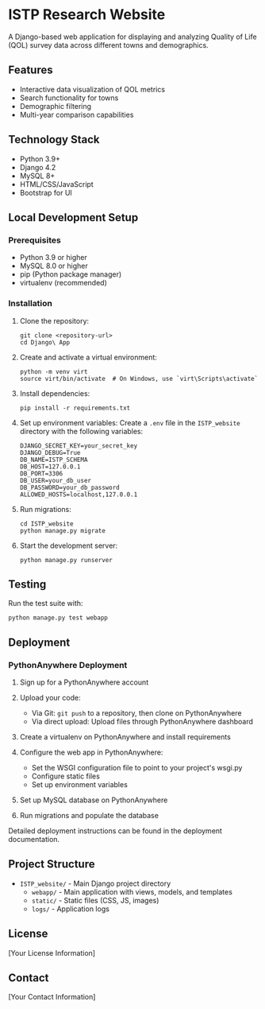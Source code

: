 # ISTP Research Website

A Django-based web application for displaying and analyzing Quality of Life (QOL) survey data across different towns and demographics.

## Features

- Interactive data visualization of QOL metrics
- Search functionality for towns
- Demographic filtering
- Multi-year comparison capabilities

## Technology Stack

- Python 3.9+
- Django 4.2
- MySQL 8+
- HTML/CSS/JavaScript
- Bootstrap for UI

## Local Development Setup

### Prerequisites

- Python 3.9 or higher
- MySQL 8.0 or higher
- pip (Python package manager)
- virtualenv (recommended)

### Installation

1. Clone the repository:
   ```
   git clone <repository-url>
   cd Django\ App
   ```

2. Create and activate a virtual environment:
   ```
   python -m venv virt
   source virt/bin/activate  # On Windows, use `virt\Scripts\activate`
   ```

3. Install dependencies:
   ```
   pip install -r requirements.txt
   ```

4. Set up environment variables:
   Create a `.env` file in the `ISTP_website` directory with the following variables:
   ```
   DJANGO_SECRET_KEY=your_secret_key
   DJANGO_DEBUG=True
   DB_NAME=ISTP_SCHEMA
   DB_HOST=127.0.0.1
   DB_PORT=3306
   DB_USER=your_db_user
   DB_PASSWORD=your_db_password
   ALLOWED_HOSTS=localhost,127.0.0.1
   ```

5. Run migrations:
   ```
   cd ISTP_website
   python manage.py migrate
   ```

6. Start the development server:
   ```
   python manage.py runserver
   ```

## Testing

Run the test suite with:
```
python manage.py test webapp
```

## Deployment

### PythonAnywhere Deployment

1. Sign up for a PythonAnywhere account

2. Upload your code:
   - Via Git: `git push` to a repository, then clone on PythonAnywhere
   - Via direct upload: Upload files through PythonAnywhere dashboard

3. Create a virtualenv on PythonAnywhere and install requirements

4. Configure the web app in PythonAnywhere:
   - Set the WSGI configuration file to point to your project's wsgi.py
   - Configure static files
   - Set up environment variables

5. Set up MySQL database on PythonAnywhere

6. Run migrations and populate the database

Detailed deployment instructions can be found in the deployment documentation.

## Project Structure

- `ISTP_website/` - Main Django project directory
  - `webapp/` - Main application with views, models, and templates
  - `static/` - Static files (CSS, JS, images)
  - `logs/` - Application logs

## License

[Your License Information]

## Contact

[Your Contact Information]
